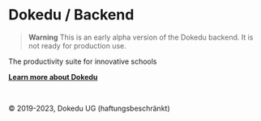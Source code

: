 # Dokedu / Backend

> **Warning**
> This is an early alpha version of the Dokedu backend. It is not ready for production use.

The productivity suite for innovative schools

**[Learn more about Dokedu](https://dokedu.org)**

<br />

© 2019-2023, Dokedu UG (haftungsbeschränkt)
